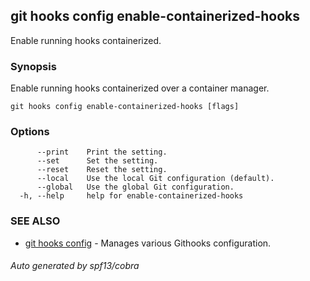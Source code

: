 ## git hooks config enable-containerized-hooks

Enable running hooks containerized.

### Synopsis

Enable running hooks containerized over a container manager.

```
git hooks config enable-containerized-hooks [flags]
```

### Options

```
      --print    Print the setting.
      --set      Set the setting.
      --reset    Reset the setting.
      --local    Use the local Git configuration (default).
      --global   Use the global Git configuration.
  -h, --help     help for enable-containerized-hooks
```

### SEE ALSO

- [git hooks config](git_hooks_config.md) - Manages various Githooks
  configuration.

###### Auto generated by spf13/cobra
